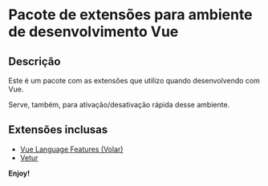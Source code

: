 # Pacote de extensões para ambiente de desenvolvimento Vue

## Descrição

Este é um pacote com as extensões que utilizo quando desenvolvendo com Vue.

Serve, também, para ativação/desativação rápida desse ambiente.

## Extensões inclusas

* [Vue Language Features (Volar)](https://marketplace.visualstudio.com/items?itemName=Vue.volar)
* [Vetur](https://marketplace.visualstudio.com/items?itemName=octref.vetur)

**Enjoy!**
